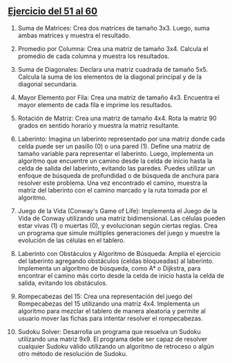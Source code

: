 ## [Ejercicio del 51 al 60](./51_60)

1. Suma de Matrices:
Crea dos matrices de tamaño 3x3. Luego, suma ambas matrices y muestra el resultado.

2. Promedio por Columna:
Crea una matriz de tamaño 3x4. Calcula el promedio de cada columna y muestra los
resultados.

3. Suma de Diagonales:
Declara una matriz cuadrada de tamaño 5x5. Calcula la suma de los elementos de la
diagonal principal y de la diagonal secundaria.

4. Mayor Elemento por Fila:
Crea una matriz de tamaño 4x3. Encuentra el mayor elemento de cada fila e imprime los
resultados.

5. Rotación de Matriz:
Crea una matriz de tamaño 4x4. Rota la matriz 90 grados en sentido horario y muestra la
matriz resultante.

6. Laberinto:
Imagina un laberinto representado por una matriz donde cada celda puede ser un pasillo
(0) o una pared (1). Define una matriz de tamaño variable para representar el laberinto.
Luego, implementa un algoritmo que encuentre un camino desde la celda de inicio hasta la
celda de salida del laberinto, evitando las paredes. Puedes utilizar un enfoque de búsqueda
de profundidad o de búsqueda de anchura para resolver este problema. Una vez
encontrado el camino, muestra la matriz del laberinto con el camino marcado y la ruta
tomada por el algoritmo.

7. Juego de la Vida (Conway's Game of Life):
Implementa el Juego de la Vida de Conway utilizando una matriz bidimensional. Las células
pueden estar vivas (1) o muertas (0), y evolucionan según ciertas reglas. Crea un programa
que simule múltiples generaciones del juego y muestre la evolución de las células en el
tablero.


8. Laberinto con Obstáculos y Algoritmo de Búsqueda:
Amplía el ejercicio del laberinto agregando obstáculos (celdas bloqueadas) al laberinto.
Implementa un algoritmo de búsqueda, como A* o Dijkstra, para encontrar el camino más
corto desde la celda de inicio hasta la celda de salida, evitando los obstáculos.


9. Rompecabezas del 15:
Crea una representación del juego del Rompecabezas del 15 utilizando una matriz 4x4.
Implementa un algoritmo para mezclar el tablero de manera aleatoria y permite al usuario
mover las fichas para intentar resolver el rompecabezas.

10. Sudoku Solver:
Desarrolla un programa que resuelva un Sudoku utilizando una matriz 9x9. El programa
debe ser capaz de resolver cualquier Sudoku válido utilizando un algoritmo de retroceso o
algún otro método de resolución de Sudoku.